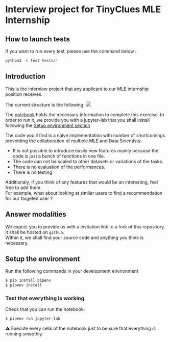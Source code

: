 # Interview project for TinyClues MLE Internship

## How to launch tests

If you want to run every test, please use the command below :

```bash
python3 -m test tests/*
```

## Introduction

This is the interview project that any applicant to our MLE internship position receives.

The current structure is the following:
![](imgs/project_structure.png)

The [notebook](project_internship_mle.ipynb) holds the necessary information to complete this exercise.
In order to run it, we provide you with a jupyter-lab that you shall install following the [Setup environment section](#setup-the-environment)

The code you'll find is a naive implementation with number of shortcomings preventing 
the collaboration of multiple MLE and Data Scientists:
- It is not possible to introduce easily new features mainly because the code is just a bunch of functions in one file.
- The code can not be scaled to other datasets or variations of the tasks.
- There is no evaluation of the performances.
- There is no testing

Additionaly, if you think of any features that would be an interesting, feel free to add them.  
For example, what about looking at similar users to find a recommendation for our targeted user ?

## Answer modalities

We expect you to provide us with a invitation link to a fork of this repository. It shall be hosted on `github`.  
Within it, we shall find your source code and anything you think is necessary.


## Setup the environment
Run the following commands in your development environment
```bash
$ pip install pipenv
$ pipenv install
```

### Test that everything is working
Check that you can run the notebook:
```bash
$ pipenv run jupyter-lab
```
:warning: Execute every cells of the notebook just to be sure that everything is running smoothly.
